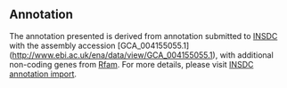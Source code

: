 
Annotation
----------

The annotation presented is derived from annotation submitted to
[INSDC](http://www.insdc.org) with the assembly accession [GCA\_004155055.1]
(http://www.ebi.ac.uk/ena/data/view/GCA_004155055.1),
with additional non-coding genes from
[Rfam](http://rfam.xfam.org/). For more details, please visit [INSDC
annotation import](http://ensemblgenomes.org/info/data/insdc_annotation).
